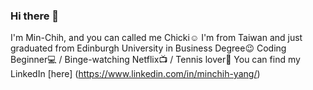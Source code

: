 ### Hi there 👋
I'm Min-Chih, and you can called me Chicki:relaxed:
I'm from Taiwan and just graduated from Edinburgh University in Business Degree:wink:
Coding Beginner:computer: / Binge-watching Netflix:tv: / Tennis lover:tennis:
You can find my LinkedIn [here] (https://www.linkedin.com/in/minchih-yang/) 
<!--
**Min-Chih/min-chih** is a ✨ _special_ ✨ repository because its `README.md` (this file) appears on your GitHub profile.

Here are some ideas to get you started:

- 🔭 I’m currently working on ...
- 🌱 I’m currently learning ...
- 👯 I’m looking to collaborate on ...
- 🤔 I’m looking for help with ...
- 💬 Ask me about ...
- 📫 How to reach me: ...
- 😄 Pronouns: ...
- ⚡ Fun fact: ...
-->
